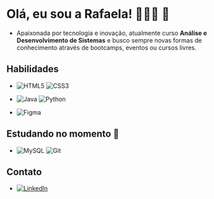 
# Olá, eu sou a Rafaela! 👩🏽‍💻 👋

 + Apaixonada por tecnologia e inovação, atualmente curso **Análise e Desenvolvimento de Sistemas** e busco sempre novas formas de conhecimento através de bootcamps, eventos ou cursos livres.

## Habilidades 
+ ![HTML5](https://img.shields.io/badge/HTML5-E34F26?style=for-the-badge&logo=html5&logoColor=white) ![CSS3](https://img.shields.io/badge/CSS3-1572B6?style=for-the-badge&logo=css3&logoColor=white) 
+ ![Java](https://img.shields.io/badge/java-%23ED8B00.svg?style=for-the-badge&logo=openjdk&logoColor=white) ![Python](https://img.shields.io/badge/python-3670A0?style=for-the-badge&logo=python&logoColor=ffdd54)

+ ![Figma](https://img.shields.io/badge/Figma-696969?style=for-the-badge&logo=figma&logoColor=figma)

## Estudando no momento 🚀

+ ![MySQL](https://img.shields.io/badge/MySQL-00000F?style=for-the-badge&logo=mysql&logoColor=white) ![Git](https://img.shields.io/badge/GIT-E44C30?style=for-the-badge&logo=git&logoColor=white)

## Contato
+ [![LinkedIn](https://img.shields.io/badge/LinkedIn-0077B5?style=for-the-badge&logo=linkedin&logoColor=white)](https://www.linkedin.com/in/rafaela-lins-5091262a/)

